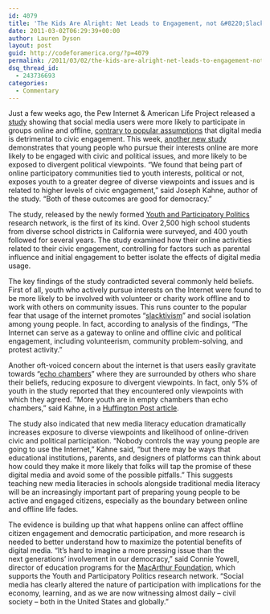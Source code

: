 ```yaml
---
id: 4079
title: 'The Kids Are Alright: Net Leads to Engagement, not &#8220;Slacktivism&#8221;'
date: 2011-03-02T06:29:39+00:00
author: Lauren Dyson
layout: post
guid: http://codeforamerica.org/?p=4079
permalink: /2011/03/02/the-kids-are-alright-net-leads-to-engagement-not-slacktivism/
dsq_thread_id:
  - 243736693
categories:
  - Commentary
---
```

Just a few weeks ago, the Pew Internet & American Life Project released a [study](http://pewinternet.org/Reports/2011/The-Social-Side-of-the-Internet.aspx) showing that social media users were more likely to participate in groups online and offline, [contrary to popular assumptions](http://codeforamerica.org/2011/02/07/the-internet-and-civic-participation-what-the-pew-study-tells-us/) that digital media is detrimental to civic engagement. This week, [another new study](http://ypp.dmlcentral.net/content/does-internet-make-more-engaged-citizens-many-youth-answer-yes-according-new-study-civic-lea) demonstrates that young people who pursue their interests online are more likely to be engaged with civic and political issues, and more likely to be exposed to divergent political viewpoints. “We found that being part of online participatory communities tied to youth interests, political or not, exposes youth to a greater degree of diverse viewpoints and issues and is related to higher levels of civic engagement,” said Joseph Kahne, author of the study. “Both of these outcomes are good for democracy.”

The study, released by the newly formed [Youth and Participatory Politics](http://ypp.dmlcentral.net/) research network, is the first of its kind. Over 2,500 high school students from diverse school districts in California were surveyed, and 400 youth followed for several years. The study examined how their online activities related to their civic engagement, controlling for factors such as parental influence and initial engagement to better isolate the effects of digital media usage.

The key findings of the study contradicted several commonly held beliefs. First of all, youth who actively pursue interests on the Internet were found to be more likely to be involved with volunteer or charity work offline and to work with others on community issues. This runs counter to the popular fear that usage of the internet promotes “[slacktivism](http://en.wikipedia.org/wiki/Slacktivism)” and social isolation among young people. In fact, according to analysis of the findings, “The Internet can serve as a gateway to online and offline civic and political engagement, including volunteerism, community problem-solving, and protest activity.”

Another oft-voiced concern about the internet is that users easily gravitate towards “[echo chambers](http://www.pbs.org/newshour/bb/media/jan-june10/miller_06-01.html)” where they are surrounded by others who share their beliefs, reducing exposure to divergent viewpoints. In fact, only 5% of youth in the study reported that they encountered only viewpoints with which they agreed. “More youth are in empty chambers than echo chambers,” said Kahne, in a [Huffington Post article](http://www.huffingtonpost.com/joseph-kahne/is-the-virtual-world-good_b_827064.html).

The study also indicated that new media literacy education dramatically increases exposure to diverse viewpoints and likelihood of online-driven civic and political participation. “Nobody controls the way young people are going to use the Internet,” Kahne said, “but there may be ways that educational institutions, parents, and designers of platforms can think about how could they make it more likely that folks will tap the promise of these digital media and avoid some of the possible pitfalls.” This suggests teaching new media literacies in schools alongside traditional media literacy will be an increasingly important part of preparing young people to be active and engaged citizens, especially as the boundary between online and offline life fades.

The evidence is building up that what happens online can affect offline citizen engagement and democratic participation, and more research is needed to better understand how to maximize the potential benefits of digital media. “It’s hard to imagine a more pressing issue than the next generations&#8217; involvement in our democracy,” said Connie Yowell, director of education programs for the [MacArthur Foundation](http://www.macfound.org/site/c.lkLXJ8MQKrH/b.3599935/k.1648/John_D__Catherine_T_MacArthur_Foundation.htm), which supports the Youth and Participatory Politics research network. “Social media has clearly altered the nature of participation with implications for the economy, learning, and as we are now witnessing almost daily &#8211; civil society &#8211; both in the United States and globally.”